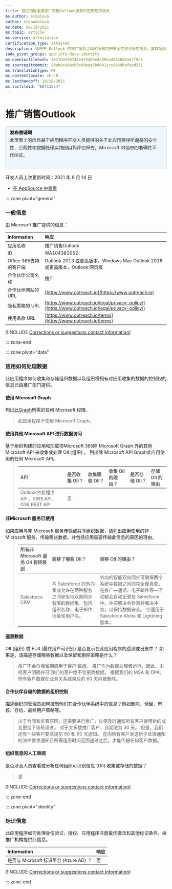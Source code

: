 ```yaml
---
title: 通过销售渠道推广销售Outlook服务的应用程序信息
ms.author: elmalova
author: elenamalova
ms.date: 08/19/2021
ms.topic: article
ms.service: attestation
certification_type: attested
description: 适用于 Outlook 的推广销售活动的所有可用安全性和合规性信息、其数据处理策略、Microsoft Cloud App Security 应用程序目录信息以及 CSA STAR 注册表中的安全/合规性信息。
zone_pivot_groups: app-info-data-identity
ms.openlocfilehash: 483fb4fd6741e479403e4cd05ad284b50a87f9c4
ms.sourcegitcommit: 9dab9c9dacb9c6daaa6b0041ccc8a49bafdad331
ms.translationtype: MT
ms.contentlocale: zh-CN
ms.lasthandoff: 10/16/2021
ms.locfileid: "60413554"
---
```

# <a name="outreach-sales-engagement-for-outlook"></a>推广销售Outlook

<p></p>
<img alt="Publisher Attestation: The information on this page is based on a self-assessment report provided by the app developer on the security, compliance, and data handling practices followed by this app. Microsoft makes no guarantees regarding the accuracy of the information." src="../media/attested.png" width="650" />
<p>开发人员上次更新时间：2021 年 6 月 14 日</p>

* <a href="https://appsource.microsoft.com/product/office/WA104381052" target="_blank">在 AppSource 中查看</a>

::: zone pivot="general"

### <a name="general-information"></a>一般信息

由 Microsoft 推广提供的信息：

| **Information** | **响应** |
|:----------------|:-------------|
| 应用名称 | 推广销售Outlook |
| ID | WA104381052 |
| Office 365支持的客户端 | Outlook 2013 或更高版本，Windows Mac Outlook 2016 或更高版本，Outlook 网页版 |
| 合作伙伴公司名称 | 推广 |
| 合作伙伴网站的 URL | [https://www.outreach.io](https://www.outreach.io) |
| 隐私策略的 URL | [https://www.outreach.io/legal/privacy-policy/](https://www.outreach.io/legal/privacy-policy/) |
| 使用条款 URL | [https://www.outreach.io/terms](https://www.outreach.io/terms) |

 [!INCLUDE [Corrections or suggestions contact information](../includes/corrections-or-suggestions.md)]

::: zone-end

::: zone pivot="data"

### <a name="how-the-app-handles-data"></a>应用如何处理数据

此应用程序如何收集和存储组织数据以及组织将拥有对应用收集的数据的控制权的信息已由推广部门提供。

#### <a name="data-access-using-microsoft-graph"></a>使用 Microsoft Graph

列出[此Graph](https://docs.microsoft.com/graph/permissions-reference)所需的任何 Microsoft 权限。

>此应用程序不使用 Microsoft Graph。

#### <a name="data-access-using-other-microsoft-apis"></a>使用其他 Microsoft API 进行数据访问

基于组织构建的应用和加载项Microsoft 365除 Microsoft Graph 外的其他 Microsoft API 来收集或处理 OII (组织) 。 列出除 Microsoft API Graph此应用使用的任何 Microsoft API。

>| **API** |  **是否收集 OII？** |  **收集哪些 OII？** | **收集 OII 的理由？** | **是否存储 OII？** | **存储 OII 的理由** |
>|:--------|:-----------------------|:----------------------------|:--------------------------------------|:-------------------|:-----------------------------------|
>| Outlook外接程序 API 、EWS API、O36 REST API | 否 |  |  |  |  |

#### <a name="non-microsoft-services-used"></a>非Microsoft 服务已使用

如果应用与非 Microsoft 服务传输或共享组织数据，请列出应用使用的非 Microsoft 服务、传输哪些数据，并包括应用需要传输此信息的原因的理由。

>| **所有非Microsoft 服务 OII 将转移到** |  **转移了哪些 OII？** | **转移 OII 的理由？** |
>|:-----------------------------------------------------|:------------------------------|:----------------------------------------|
>| Salesforce CRM | 与 Salesforce 的外向集成允许在两种服务之间安全地双向同步有限的数据集，包括;组织名称、电子邮件地址和用户名。 | 外向的智能双向同步可确保两个系统中数据之间的完全保真度。 在推广&#8212;通话、电子邮件等&#8212;活动都会自动记录在 Salesforce 中，冲突解决会检测并解决冲突，以保持数据安全。 它适用于 Salesforce Aloha 和 Lightning 版本。 |



#### <a name="telemetry-data"></a>遥测数据

OII (组织) 或 EUII (最终用户可识别) 是否显示在此应用程序的遥测或日志中？ 如果是，请描述存储哪些数据以及保留和删除策略是什么？

>推广不会将保留期应用于客户&#8217;数据。 推广作为数据处理者运行，因此，未经客户明确许可&#8217;我们的客户绝不会更改数据。 根据我们的 MSA 和 DPA，所有客户数据在业务关系结束后的 60 天内被删除。

#### <a name="organizational-controls-for-data-stored-by-partner"></a>合作伙伴存储的数据的组织控制

描述组织的管理员如何控制他们在合作伙伴系统中的信息？例如删除、保留、审核、存档、最终用户策略等。

>出于合同和监管原因，还需要进行推广，以便及时通知所有客户使用新的或变更给下级处理者。 对于大多数推广客户，此期限为 30 天。 但是，我们还有一些客户要求提前 60 和 90 天通知。 在向所有客户发送新子处理通知的法律要求通知且所需适用时间范围通过之后，才能传输任何客户数据。

#### <a name="human-review-of-organizational-information"></a>组织信息的人工审阅

是否涉及人员查看或分析任何组织可识别信息 (OII) 收集或存储的数据？

>是

[!INCLUDE [Corrections or suggestions contact information](../includes/corrections-or-suggestions.md)]

::: zone-end


::: zone pivot="identity"

### <a name="identity-information"></a>标识信息

此应用程序如何处理身份验证、授权、应用程序注册最佳做法和其他标识条件，由推广机构提供此信息。

| **Information** | **响应** |
|:----------------|:-------------|
| 是否与 Microsoft 标识平台 (Azure AD) ？  | 否 |

[!INCLUDE [Corrections or suggestions contact information](../includes/corrections-or-suggestions.md)]

::: zone-end

